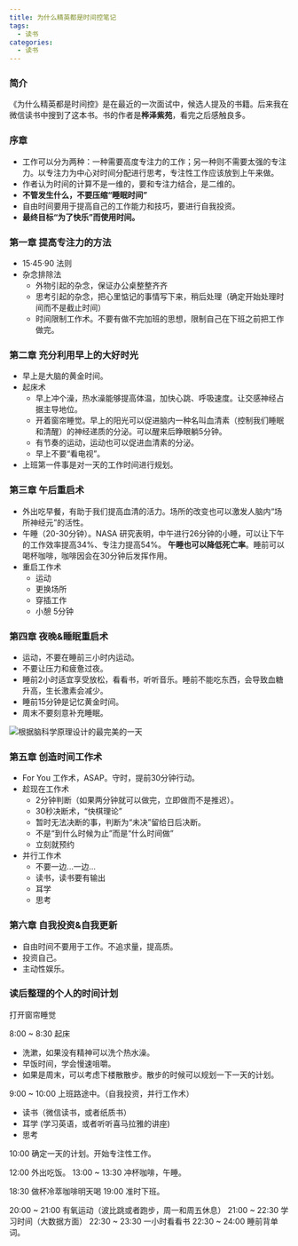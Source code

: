 ```yaml
---
title: 为什么精英都是时间控笔记
tags:
  - 读书
categories:
  - 读书
---
```


### 简介 ###

  《为什么精英都是时间控》是在最近的一次面试中，候选人提及的书籍。后来我在微信读书中搜到了这本书。书的作者是**桦泽紫苑**，看完之后感触良多。

### 序章 ###

* 工作可以分为两种：一种需要高度专注力的工作；另一种则不需要太强的专注力。以专注力为中心对时间分配进行思考，专注性工作应该放到上午来做。
* 作者认为时间的计算不是一维的，要和专注力结合，是二维的。
* **不管发生什么，不要压缩“睡眠时间”**
* 自由时间要用于提高自己的工作能力和技巧，要进行自我投资。
* **最终目标“为了快乐”而使用时间。**

### 第一章 提高专注力的方法 ###

* 15·45·90 法则
* 杂念排除法
    * 外物引起的杂念，保证办公桌整整齐齐
    * 思考引起的杂念，把心里惦记的事情写下来，稍后处理（确定开始处理时间而不是截止时间）
    * 时间限制工作术。不要有做不完加班的思想，限制自己在下班之前把工作做完。

### 第二章 充分利用早上的大好时光 ###

* 早上是大脑的黄金时间。
* 起床术
    * 早上冲个澡，热水澡能够提高体温，加快心跳、呼吸速度。让交感神经占据主导地位。
    * 开着窗帘睡觉。早上的阳光可以促进脑内一种名叫血清素（控制我们睡眠和清醒）的神经递质的分泌。可以醒来后睁眼躺5分钟。
    * 有节奏的运动，运动也可以促进血清素的分泌。
    * 早上不要“看电视”。
* 上班第一件事是对一天的工作时间进行规划。

### 第三章 午后重启术 ###

* 外出吃早餐，有助于我们提高血清的活力。场所的改变也可以激发人脑内“场所神经元”的活性。
* 午睡（20-30分钟）。NASA 研究表明，中午进行26分钟的小睡，可以让下午的工作效率提高34%、专注力提高54%。 **午睡也可以降低死亡率**。睡前可以喝杯咖啡，咖啡因会在30分钟后发挥作用。
* 重启工作术
    * 运动
    * 更换场所
    * 穿插工作
    * 小憩 5分钟

### 第四章 夜晚&睡眠重启术 ###

* 运动，不要在睡前三小时内运动。
* 不要让压力和疲惫过夜。
* 睡前2小时适宜享受放松，看看书，听听音乐。睡前不能吃东西，会导致血糖升高，生长激素会减少。
* 睡前15分钟是记忆黄金时间。
* 周末不要刻意补充睡眠。

![根据脑科学原理设计的最完美的一天](为什么精英都是时间控笔记/完美的一天.jpeg)

### 第五章 创造时间工作术 ###

* For You 工作术，ASAP。守时，提前30分钟行动。
* 趁现在工作术
    * 2分钟判断（如果两分钟就可以做完，立即做而不是推迟）。
    * 30秒决断术，“快棋理论”
    * 暂时无法决断的事，判断为“未决”留给日后决断。
    * 不是“到什么时候为止”而是“什么时间做”
    * 立刻就预约
* 并行工作术
    * 不要一边...一边...
    * 读书，读书要有输出
    * 耳学
    * 思考

### 第六章 自我投资&自我更新 ###

* 自由时间不要用于工作。不追求量，提高质。
* 投资自己。
* 主动性娱乐。

### 读后整理的个人的时间计划 ###

打开窗帘睡觉

8:00 ~ 8:30 起床

* 洗漱，如果没有精神可以洗个热水澡。
* 早饭时间，学会慢速咀嚼。
* 如果是周末，可以考虑下楼散散步。散步的时候可以规划一下一天的计划。

9:00 ~ 10:00 上班路途中。（自我投资，并行工作术）

* 读书（微信读书，或者纸质书）
* 耳学 (学习英语，或者听听喜马拉雅的讲座)
* 思考

10:00 确定一天的计划。开始专注性工作。

12:00 外出吃饭。
13:00 ~ 13:30 冲杯咖啡，午睡。

18:30 做杯冷萃咖啡明天喝
19:00 准时下班。

20:00 ~ 21:00 有氧运动（波比跳或者跑步，周一和周五休息）
21:00 ~ 22:30 学习时间（大数据方面）
22:30 ~ 23:30 一小时看看书
22:30 ~ 24:00 睡前背单词。